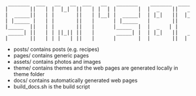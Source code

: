 <pre>
 _______  ___   __   __  ___   __   _______    _______  _______  ______   
|       ||   | |  |_|  ||   | |  | |       |  |  _    ||   _   ||    _ |  
|  _____||   | |       ||   | |__| |  _____|  | |_|   ||  |_|  ||   | ||  
| |_____ |   | |       ||   |      | |_____   |       ||       ||   |_||_ 
|_____  ||   | |       ||   |      |_____  |  |  _   | |       ||    __  |
 _____| ||   | | ||_|| ||   |       _____| |  | |_|   ||   _   ||   |  | |
|_______||___| |_|   |_||___|      |_______|  |_______||__| |__||___|  |_|
</pre>

 - posts/ contains posts (e.g. recipes)
 - pages/ contains generic pages
 - assets/ contains photos and images
 - theme/ contains themes and the web pages are generated locally in theme folder
 - docs/ contains automatically generated web pages
 - build_docs.sh is the build script
